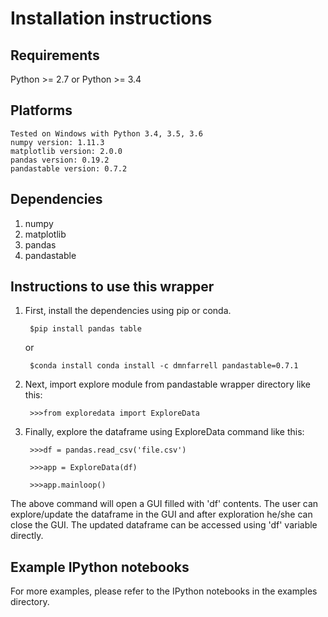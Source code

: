 # Installation instructions


## Requirements

Python >= 2.7 or Python >= 3.4

## Platforms

	Tested on Windows with Python 3.4, 3.5, 3.6
	numpy version: 1.11.3
	matplotlib version: 2.0.0
	pandas version: 0.19.2
	pandastable version: 0.7.2

## Dependencies

1. numpy
2. matplotlib
3. pandas
4. pandastable


## Instructions to use this wrapper

1. First, install the dependencies using pip or conda.

		$pip install pandas table
	or

		$conda install conda install -c dmnfarrell pandastable=0.7.1
2. Next, import explore module from pandastable wrapper directory like this:

  		>>>from exploredata import ExploreData
  
3. Finally, explore the dataframe using ExploreData command like this:
  
  		>>>df = pandas.read_csv('file.csv')
  
  		>>>app = ExploreData(df)
		
		>>>app.mainloop()

The above command will open a GUI filled with 'df' contents. The user can 
explore/update the dataframe in the GUI and after exploration he/she can 
close the GUI. The updated dataframe can be accessed using 'df' variable
directly.



## Example IPython notebooks

For more examples, please refer to the IPython notebooks in the examples directory.

